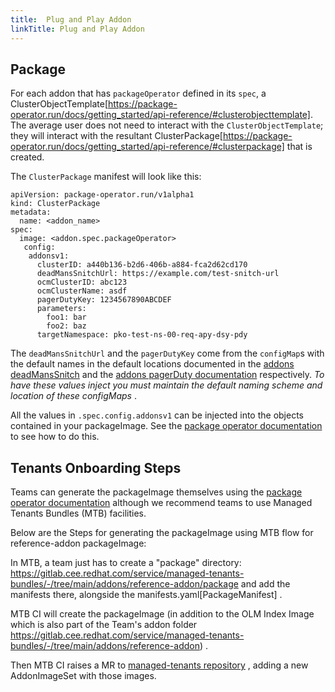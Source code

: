 ```yaml
---
title:  Plug and Play Addon
linkTitle: Plug and Play Addon
---
```


## Package

For each addon that has `packageOperator` defined in its `spec`, a
ClusterObjectTemplate[https://package-operator.run/docs/getting_started/api-reference/#clusterobjecttemplate].
The average user does not need to interact with the `ClusterObjectTemplate`; they will interact with the resultant
ClusterPackage[https://package-operator.run/docs/getting_started/api-reference/#clusterpackage] that is created.

The `ClusterPackage` manifest will look like this:

```shell
apiVersion: package-operator.run/v1alpha1
kind: ClusterPackage
metadata:
  name: <addon_name>
spec:
  image: <addon.spec.packageOperator>
   config:
    addonsv1:
      clusterID: a440b136-b2d6-406b-a884-fca2d62cd170
      deadMansSnitchUrl: https://example.com/test-snitch-url
      ocmClusterID: abc123
      ocmClusterName: asdf
      pagerDutyKey: 1234567890ABCDEF
      parameters:
        foo1: bar
        foo2: baz
      targetNamespace: pko-test-ns-00-req-apy-dsy-pdy
```

The `deadMansSnitchUrl` and the `pagerDutyKey` come from the `configMap`s with the default names in the default
locations
documented in
the [addons deadMansSnitch](https://mt-sre.github.io/docs/creating-addons/monitoring/deadmanssnitch_integration/)
and
the [addons pagerDuty documentation](https://mt-sre.github.io/docs/creating-addons/monitoring/pagerduty_integration/)
respectively. *To have these values inject you must maintain the default naming scheme and location of these configMaps*
.

All the values in `.spec.config.addonsv1` can be injected into the objects contained in your packageImage. See the
[package operator documentation](https://package-operator.run/docs/guides/packaging-an-application/#go-templates) to see
how to do this.

## Tenants Onboarding Steps 

Teams can generate the packageImage themselves using the [package operator documentation](https://package-operator.run/docs/guides/packaging-an-application/#build--validate) although we recommend teams to use Managed Tenants Bundles (MTB) facilities. 

Below are the Steps for generating the packageImage using MTB flow for reference-addon packageImage: 

In MTB, a team just has to create a "package" directory:
https://gitlab.cee.redhat.com/service/managed-tenants-bundles/-/tree/main/addons/reference-addon/package and add the manifests there, alongside the manifests.yaml[PackageManifest] .

MTB CI will create the packageImage (in addition to the OLM Index Image which is also part of the Team's addon folder https://gitlab.cee.redhat.com/service/managed-tenants-bundles/-/tree/main/addons/reference-addon) .

Then MTB CI raises a MR to [managed-tenants repository](https://gitlab.cee.redhat.com/service/managed-tenants/-/blob/main/addons/reference-addon/addonimagesets/stage/reference-addon.v0.10.1.yaml#L24) , adding a new AddonImageSet with those images.




